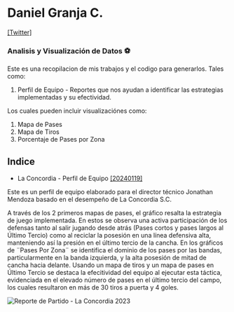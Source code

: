 # Daniel Granja C.
[[Twitter]](www.twitter.com/DanielGranjaC)
### Analisis y Visualización de Datos ⚽

Este es una recopilacion de mis trabajos y el codigo para generarlos. Tales como:
1. Perfil de Equipo - Reportes que nos ayudan a identificar las estrategias implementadas y su efectividad.

Los cuales pueden incluir visualizaciónes como:
1. Mapa de Pases
2. Mapa de Tiros
3. Porcentaje de Pases por Zona

## Indice
- La Concordia - Perfil de Equipo [[20240119]](20240119_LaConcordiaPerfil)

Este es un perfil de equipo elaborado para el director técnico Jonathan Mendoza basado en el desempeño de La Concordia S.C.

A través de los 2 primeros mapas de pases, el gráfico resalta la estrategia de juego implementada. En estos se observa una activa participación de los defensas tanto al salir jugando desde atrás (Pases cortos y pases largos al Último Tercio) como al reciclar la posesión en una línea defensiva alta, manteniendo así la presión en el último tercio de la cancha. En los gráficos de ¨Pases Por Zona¨ se identifica el dominio de los pases por las bandas, particularmente en la banda izquierda, y la alta posesión de mitad de cancha hacia delante. Usando un mapa de tiros y un mapa de pases en Último Tercio se destaca la efecitividad del equipo al ejecutar esta táctica, evidenciada en el elevado número de pases en el último tercio del campo, los cuales resultaron en más de 30 tiros a puerta y 4 goles.

![Reporte de Partido - La Concordia 2023](https://raw.githubusercontent.com/Zekda96/football-viz/main/20240119%20-/20240119_viz.png)
